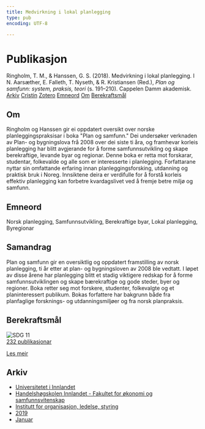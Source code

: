 ```yaml
---
title: Medvirkning i lokal planlegging
type: pub
encoding: UTF-8

---
```

<h1>Publikasjon</h1>
<article id="csl-bib-container-7LTIUCYA" class="csl-bib-container">
  <div class="csl-bib-body"> <div class="csl-entry">Ringholm, T. M., &#38; Hanssen, G. S. (2018). Medvirkning i lokal planlegging. I N. Aarsæther, E. Falleth, T. Nyseth, &#38; R. Kristiansen (Red.), <i>Plan og samfunn: system, praksis, teori</i> (s. 191–210). Cappelen Damm akademisk.</div> </div>
  <div class="csl-bib-buttons">
    <a href="#taxonomy-article-7LTIUCYA" alt="archive" class="csl-bib-button">Arkiv</a>
    <a href="https://app.cristin.no/results/show.jsf?id=1658258" alt="Cristin" class="csl-bib-button">Cristin</a>
    <a href="http://zotero.org/groups/5881554/items/7LTIUCYA" alt="Zotero" class="csl-bib-button">Zotero</a>
    <a href="#keywords-article-7LTIUCYA" alt="keywords" class="csl-bib-button">Emneord</a>
    <a href="#about-article-7LTIUCYA" alt="about_pub" class="csl-bib-button">Om</a>
    <a href="#sdg-article-7LTIUCYA" alt="sdg" class="csl-bib-button">Berekraftsmål</a>
  </div>
  <div id="csl-bib-meta-container-7LTIUCYA"></div>
</article>
<div id="csl-bib-meta-7LTIUCYA" class="csl-bib-meta">
  <article id="about-article-7LTIUCYA" class="about_pub-article">
    <h1>Om</h1>
    Ringholm og Hanssen gir ei oppdatert oversikt over norske planleggingspraksisar i boka "Plan og samfunn." Dei undersøker verknaden av Plan- og bygningslova frå 2008 over dei siste ti åra, og framhevar korleis planlegging har blitt avgjerande for å forme samfunnsutvikling og skape berekraftige, levande byar og regionar. Denne boka er retta mot forskarar, studentar, folkevalde og alle som er interesserte i planlegging. Forfattarane nyttar sin omfattande erfaring innan planleggingsforsking, utdanning og praktisk bruk i Noreg. Innsiktene deira er verdifulle for å forstå korleis effektiv planlegging kan forbetre kvardagslivet ved å fremje betre miljø og samfunn.
  </article>
  <article id="keywords-article-7LTIUCYA" class="keywords-article">
    <h1>Emneord</h1>
    Norsk planlegging, Samfunnsutvikling, Berekraftige byar, Lokal planlegging, Byregionar
  </article>
  <article id="abstract-article-7LTIUCYA" class="abstract-article">
    <h1>Samandrag</h1>
    Plan og samfunn gir en oversiktlig og oppdatert framstilling av norsk planlegging, ti år etter at plan- og bygningsloven av 2008 ble vedtatt. I løpet av disse årene har planlegging blitt et stadig viktigere redskap for å forme samfunnsutviklingen og skape bærekraftige og gode steder, byer og regioner. Boka retter seg mot forskere, studenter, folkevalgte og et planinteressert publikum. Bokas forfattere har bakgrunn både fra planfaglige forsknings- og utdanningsmiljøer og fra norsk planpraksis.
  </article>
  <article id="sdg-article-7LTIUCYA" class="sdg-article">
    <h1>Berekraftsmål</h1>
    <div class="sdg-container"><div id="sdg11" class="sdg">
        <img src="{{< params subfolder >}}images/sdg/sdg11_nn.png" class="image" alt="SDG 11">
        <div class="sdg-overlay">
          <a href="{{< params subfolder >}}nn/archive/?sdg=11#archive" class="sdg-publication-count"><span>232</span> publikasjonar</a>
          <p><a href="https://fn.no/om-fn/fns-baerekraftsmaal/baerekraftige-byer-og-lokalsamfunn?lang=nno-NO" class="sdg-read-more">Les meir</a></p>
        </div>
      </div></div>
  </article>
  <article id="taxonomy-article-7LTIUCYA" class="taxonomy-article">
    <h1>Arkiv</h1>
    <ul>
      <li><a href="{{< params subfolder >}}nn/archive/?key=3DCRN523">Universitetet i Innlandet</a></li>
      <li><a href="{{< params subfolder >}}nn/archive/?key=DU8Q9LN9">Handelshøgskolen Innlandet - Fakultet for økonomi og samfunnsvitenskap</a></li>
      <li><a href="{{< params subfolder >}}nn/archive/?key=4LUWR3ZM">Institutt for organisasjon, ledelse, styring</a></li>
      <li><a href="{{< params subfolder >}}nn/archive/?key=7GQPC2L9">2019</a></li>
      <li><a href="{{< params subfolder >}}nn/archive/?key=2WRZR9KE">Januar</a></li>
    </ul>
  </article>
</div>
